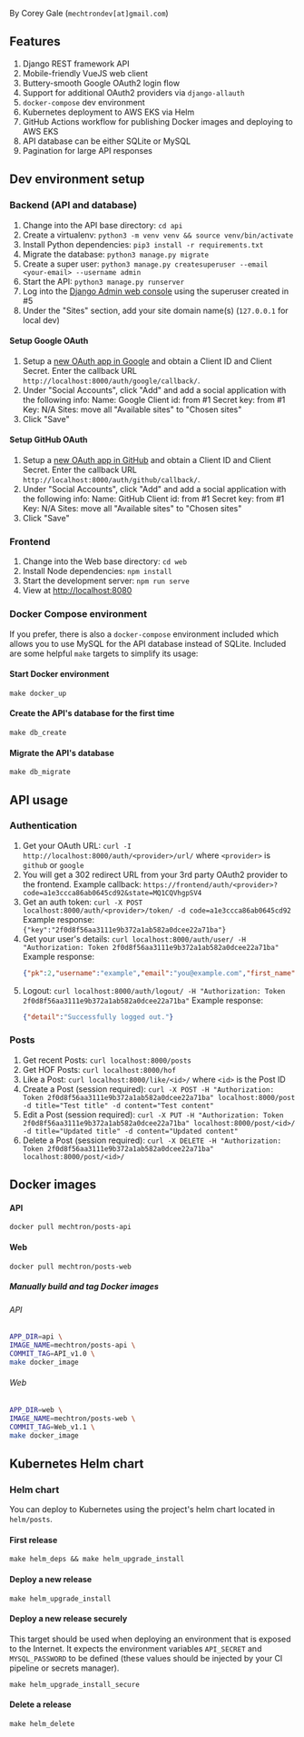 By Corey Gale (`mechtrondev[at]gmail.com`)

## Features

1. Django REST framework API
1. Mobile-friendly VueJS web client
1. Buttery-smooth Google OAuth2 login flow
1. Support for additional OAuth2 providers via `django-allauth`
1. `docker-compose` dev environment
1. Kubernetes deployment to AWS EKS via Helm
1. GitHub Actions workflow for publishing Docker images and deploying to AWS EKS
1. API database can be either SQLite or MySQL
1. Pagination for large API responses

## Dev environment setup

### Backend (API and database)

1. Change into the API base directory: `cd api`
1. Create a virtualenv: `python3 -m venv venv && source venv/bin/activate`
1. Install Python dependencies: `pip3 install -r requirements.txt`
1. Migrate the database: `python3 manage.py migrate`
1. Create a super user: `python3 manage.py createsuperuser --email <your-email> --username admin`
1. Start the API: `python3 manage.py runserver`
1. Log into the [Django Admin web console](http://localhost:8000/admin) using the superuser created in #5
1. Under the "Sites" section, add your site domain name(s) (`127.0.0.1` for local dev)

#### Setup Google OAuth

1. Setup a [new OAuth app in Google](https://developers.google.com/identity/sign-in/web/sign-in) and obtain a Client ID and Client Secret. Enter the callback URL `http://localhost:8000/auth/google/callback/`.
1. Under "Social Accounts", click "Add" and add a social application with the following info:
    Name: Google
    Client id: from #1
    Secret key: from #1
    Key: N/A
    Sites: move all "Available sites" to "Chosen sites"
1. Click "Save"

#### Setup GitHub OAuth

1. Setup a [new OAuth app in GitHub](https://github.com/settings/applications/new) and obtain a Client ID and Client Secret. Enter the callback URL `http://localhost:8000/auth/github/callback/`.
1. Under "Social Accounts", click "Add" and add a social application with the following info:
    Name: GitHub
    Client id: from #1
    Secret key: from #1
    Key: N/A
    Sites: move all "Available sites" to "Chosen sites"
1. Click "Save"

### Frontend

1. Change into the Web base directory: `cd web`
1. Install Node dependencies: `npm install`
1. Start the development server: `npm run serve`
1. View at [http://localhost:8080](http://localhost:8080)

### Docker Compose environment

If you prefer, there is also a `docker-compose` environment included which allows you to use MySQL for the API database instead of SQLite. Included are some helpful `make` targets to simplify its usage:

#### Start Docker environment

    make docker_up

#### Create the API's database for the first time

    make db_create

#### Migrate the API's database

    make db_migrate

## API usage

### Authentication

1. Get your OAuth URL: `curl -I http://localhost:8000/auth/<provider>/url/` where `<provider>` is `github` or `google`
1. You will get a 302 redirect URL from your 3rd party OAuth2 provider to the frontend.
    Example callback: `https://frontend/auth/<provider>?code=a1e3ccca86ab0645cd92&state=MQ1CQVhgpSV4`
1. Get an auth token: `curl -X POST localhost:8000/auth/<provider>/token/ -d code=a1e3ccca86ab0645cd92`
    Example response: `{"key":"2f0d8f56aa3111e9b372a1ab582a0dcee22a71ba"}`
1. Get your user's details: `curl localhost:8000/auth/user/ -H "Authorization: Token 2f0d8f56aa3111e9b372a1ab582a0dcee22a71ba"`
    Example response:
    ```json
    {"pk":2,"username":"example","email":"you@example.com","first_name":"Example","last_name":"User"}
    ```
1. Logout: `curl localhost:8000/auth/logout/ -H "Authorization: Token 2f0d8f56aa3111e9b372a1ab582a0dcee22a71ba"`
    Example response:
    ```json
    {"detail":"Successfully logged out."}
    ```

### Posts

1. Get recent Posts: `curl localhost:8000/posts`
1. Get HOF Posts: `curl localhost:8000/hof`
1. Like a Post: `curl localhost:8000/like/<id>/` where `<id>` is the Post ID
1. Create a Post (session required): `curl -X POST -H "Authorization: Token 2f0d8f56aa3111e9b372a1ab582a0dcee22a71ba" localhost:8000/post -d title="Test title" -d content="Test content"`
1. Edit a Post (session required): `curl -X PUT -H "Authorization: Token 2f0d8f56aa3111e9b372a1ab582a0dcee22a71ba" localhost:8000/post/<id>/ -d title="Updated title" -d content="Updated content"` 
1. Delete a Post (session required): `curl -X DELETE -H "Authorization: Token 2f0d8f56aa3111e9b372a1ab582a0dcee22a71ba" localhost:8000/post/<id>/`

## Docker images

#### API

    docker pull mechtron/posts-api

#### Web

    docker pull mechtron/posts-web

##### Manually build and tag Docker images

###### API

```bash
APP_DIR=api \
IMAGE_NAME=mechtron/posts-api \
COMMIT_TAG=API_v1.0 \
make docker_image
```

###### Web

```bash
APP_DIR=web \
IMAGE_NAME=mechtron/posts-web \
COMMIT_TAG=Web_v1.1 \
make docker_image
```

## Kubernetes Helm chart

### Helm chart

You can deploy to Kubernetes using the project's helm chart located in `helm/posts`.

#### First release

    make helm_deps && make helm_upgrade_install

#### Deploy a new release

    make helm_upgrade_install

#### Deploy a new release securely

This target should be used when deploying an environment that is exposed to the Internet. It expects the environment variables `API_SECRET` and `MYSQL_PASSWORD` to be defined (these values should be injected by your CI pipeline or secrets manager).

    make helm_upgrade_install_secure

#### Delete a release

    make helm_delete
